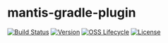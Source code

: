 # mantis-gradle-plugin

[![Build Status](https://img.shields.io/travis/Netflix/mantis-gradle-plugin.svg)](https://travis-ci.org/Netflix/mantis-gradle-plugin)
[![Version](https://img.shields.io/bintray/v/netflixoss/maven/mantis-gradle-plugin.svg)](https://bintray.com/netflixoss/maven/mantis-gradle-plugin/_latestVersion)
[![OSS Lifecycle](https://img.shields.io/osslifecycle/Netflix/mantis-gradle-plugin.svg)](https://github.com/Netflix/mantis-gradle-plugin)
[![License](https://img.shields.io/github/license/Netflix/mantis-gradle-plugin.svg)](https://www.apache.org/licenses/LICENSE-2.0)
